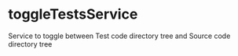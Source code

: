 toggleTestsService
==================

Service to toggle between Test code directory tree and Source code directory tree
